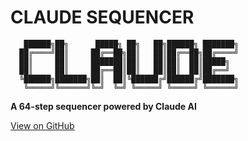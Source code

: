 # CLAUDE SEQUENCER

```
   ██████╗██╗      █████╗ ██╗   ██╗██████╗ ███████╗
  ██╔════╝██║     ██╔══██╗██║   ██║██╔══██╗██╔════╝
  ██║     ██║     ███████║██║   ██║██║  ██║█████╗  
  ██║     ██║     ██╔══██║██║   ██║██║  ██║██╔══╝  
  ╚██████╗███████╗██║  ██║╚██████╔╝██████╔╝███████╗
   ╚═════╝╚══════╝╚═╝  ╚═╝ ╚═════╝ ╚═════╝ ╚══════╝
```

**A 64-step sequencer powered by Claude AI**

[View on GitHub](https://github.com/shepsci/claude-sequencer)
